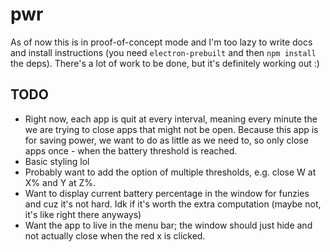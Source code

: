 # pwr

As of now this is in proof-of-concept mode and I'm too lazy to write docs and
install instructions (you need `electron-prebuilt` and then `npm install` the
deps). There's a lot of work to be done, but it's definitely working out :)

## TODO

* Right now, each app is quit at every interval, meaning every minute the
  we are trying to close apps that might not be open. Because this app is for
  saving power, we want to do as little as we need to, so only close apps once -
  when the battery threshold is reached.
* Basic styling lol
* Probably want to add the option of multiple thresholds, e.g. close W at X% and
  Y at Z%.
* Want to display current battery percentage in the window for funzies and cuz
  it's not hard. Idk if it's worth the extra computation (maybe not, it's like
  right there anyways)
* Want the app to live in the menu bar; the window should just hide and not
  actually close when the red x is clicked.

